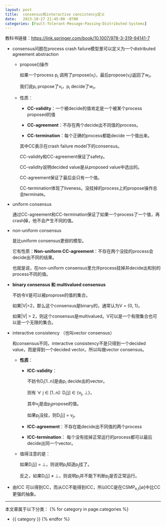```yaml
---
layout: post
title:  consensus和interactive consistency定义
date:   2023-10-27 21:45:00 -0700
categories: [Fault-Tolerant-Message-Passing-Distributed-Systems]
---
```


教科书链接：<https://link.springer.com/book/10.1007/978-3-319-94141-7>

- consensus问题在process crash failure模型里可以定义为一个distributed agreement abstraction

    - propose()操作

        如果一个process p<sub>i</sub> 调用了propose(v<sub>i</sub>)，最后propose(v<sub>i</sub>)返回了w<sub>i</sub>。

        我们说p<sub>i</sub> propose了v<sub>i</sub>，p<sub>i</sub> decide了w<sub>i</sub>。

    - 性质：

        - **CC-validity**：一个被decide的值肯定是一个被某个process proposed的值

        - **CC-agreement**：不存在两个decide出不同值的process。

        - **CC-termination**：每个正确的process都能decide 一个值出来。

        其中CC表示在crash failure model下的consensus。

        CC-validity和CC-agreement保证了safety。
        
        CC-validity说明decided value是从proposed value中选出的。

        CC-agreement保证了最后会只有一个值。

        CC-termination体现了liveness。没挂掉的process上的propose操作总会terminate。

- uniform consensus

    通过CC-agreement和CC-termination保证了如果一个process了一个值，再crash掉，他不会产生不同的值。

- non-uniform consensus

    是比uniform consensus更弱的模型。

    它有性质：**Non-uniform CC-agreement**：不存在两个没挂的process会decide出不同的结果。

    也就是说，在non-uniform consensus里允许process挂掉并decide出和别的process不同的值。

- **binary consensus 和 multivalued consensus**

    不妨令V是可以被proprose的值的集合。

    如果\|V\|=2，那么这个consensus是binary的，通常认为V = {0, 1}。

    如果\|V\| &gt; 2，则这个consensus是multivalued。V可以是一个有限集合也可以是一个无限的集合。

- interactive consistency （也叫vector consensus）

    和consensus不同，interactive consistency不是只得到一个decided value，而是得到一个decided vector。所以叫做vector consensus。

    - **性质**：

        - **ICC-validity**：

            不妨令D<sub>i</sub>[1..n]是由p<sub>i</sub> decide出的vector。

            则有 &forall; j &isin; [1..n]: D<sub>i</sub>[j] &isin; {v<sub>j</sub>, &#x22A5;}，

            其中v<sub>j</sub>是由p<sub>j</sub>propose的值。
            
            如果p<sub>j</sub>没挂，则D<sub>i</sub>[j] = v<sub>j</sub>。

        - **ICC-agreement**：不存在能decide出不同值的两个process

        - **ICC-termination**： 每个没有挂掉正常运行的process都可以最后decide出同一个vector。

    - 值得注意的是：

        如果D<sub>i</sub>[j] = &#x22A5;，则说明p<sub>i</sub>知道p<sub>j</sub>挂了。

        反之，如果D<sub>i</sub>[j] &ne; &#x22a5;，则说明p<sub>i</sub>并不能下判断p<sub>j</sub>是否正常运行。

- 由ICC 可以得到CC，而从CC不能得到ICC，所以ICC是在CSMP<sub>n,t</sub>[&empty;]中比CC更强的抽象。


---
本文章属于以下分类：
{% for category in page.categories %}
- {{ category }}
{% endfor %}